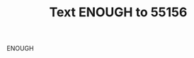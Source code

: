 ---
type: "sms"
number: "55156"
body: "ENOUGH"
title: "Text ENOUGH to 55156"
representation: "ColorOfChange"
impact: "Breonna was killed by cops in her home & they are still being paid. Demand justice."
---